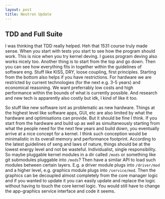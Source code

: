 ```yaml
---
layout: post
title: Neutron Update
---
```

## TDD and Full Suite

I was thinking that TDD really helped. Heh that 1531 course truly made sense. When you start with tests you start to see how the program should work. This is nice when you try kernel deving. I guess program deving also works nicely too. Another thing is to start from the top and go down. Then you can see how everything fits in together within the guidelines of software eng. Stuff like KISS, DRY, loose coupling, first principles. Starting from the bottom also helps if you have restrictions. For hardware we are restricted by current technologies (for the next e.g. 3-5 years) and economical reasoning. We want preferrably low costs and high performance within the bounds of what is currently possible. And research and new tech is apparently also costly but idk, I kind of like it too.

So stuff like new software isnt as problematic as new hardware. Things at the highest level like software apps, GUI, etc are also limited by what the hardware and optimisations can provide. But it should be fine I think. If you start from the hardware and build up as well as simultaneously starting from what the people need for the next few years and build down, you eventually arrive at a nice concept for a kernel. I think such conception would be minimalistic in its overall memory and performance footprint. According to the latest guidelines of seng and laws of nature, things should be at the lowest energy level and not be wasteful. Individualist, single responsibility. So maybe pluggable kernel modules in a dir called `/mods` or something like git submodules pluggable into `/mods`? Then have a similar API to load such modules between certain layers. E.g. a driver module plugs into `/driver/mod` and a higher level, e.g. graphics module plugs into `/service/mod`. Then the graphics can be decoupled almost completely from the core manager logic and if you wanted to update it you can easily update and replace the logic without having to touch the core kernel logic. You would still have to change the app-graphics service interface and code it seems.
